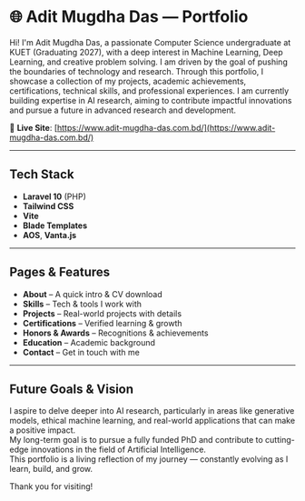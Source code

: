 # 🌐 Adit Mugdha Das — Portfolio

Hi! I'm Adit Mugdha Das, a passionate Computer Science undergraduate at KUET (Graduating 2027), with a deep interest in Machine Learning, Deep Learning, and creative problem solving.
I am driven by the goal of pushing the boundaries of technology and research. Through this portfolio, I showcase a collection of my projects, academic achievements, certifications, technical skills, and professional experiences.
I am currently building expertise in AI research, aiming to contribute impactful innovations and pursue a future in advanced research and development.

🔗 **Live Site**: [https://www.adit-mugdha-das.com.bd/](https://www.adit-mugdha-das.com.bd/)

---

##  Tech Stack

- **Laravel 10** (PHP)
- **Tailwind CSS**
- **Vite**
- **Blade Templates**
- **AOS**, **Vanta.js**

---

## Pages & Features

-  **About** – A quick intro & CV download  
-  **Skills** – Tech & tools I work with  
-  **Projects** – Real-world projects with details  
-  **Certifications** – Verified learning & growth  
-  **Honors & Awards** – Recognitions & achievements  
-  **Education** – Academic background  
-  **Contact** – Get in touch with me  

---

## Future Goals & Vision

I aspire to delve deeper into AI research, particularly in areas like generative models, ethical machine learning, and real-world applications that can make a positive impact.  
My long-term goal is to pursue a fully funded PhD and contribute to cutting-edge innovations in the field of Artificial Intelligence.  
This portfolio is a living reflection of my journey — constantly evolving as I learn, build, and grow.

Thank you for visiting!
